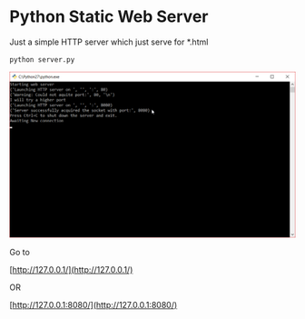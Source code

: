 # Python Static Web Server
Just a simple HTTP server which just serve for *.html

```
python server.py
```
![alt text](https://raw.githubusercontent.com/xkid/Python-Static-Web-Server/master/console-screenshot.png "Console screenshot")

Go to

[http://127.0.0.1/](http://127.0.0.1/)

OR

[http://127.0.0.1:8080/](http://127.0.0.1:8080/)
